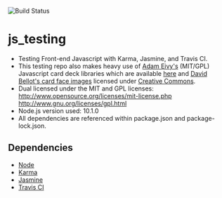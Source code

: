 ![Build Status](https://travis-ci.org/rodtreweek/js_testing.svg)

# js_testing
- Testing Front-end Javascript with Karma, Jasmine, and Travis CI.
- This testing repo also makes heavy use of [Adam Eivy's](https://github.com/atomantic) (MIT/GPL) Javascript card deck libraries which are available [here](https://github.com/atomantic/JavaScript-Playing-Cards) and [David Bellot's card face images](http://david.bellot.free.fr/svg-cards/) licensed under [Creative Commons](http://creativecommons.org/licenses/by-sa/2.5/).
- Dual licensed under the MIT and GPL licenses:
http://www.opensource.org/licenses/mit-license.php
http://www.gnu.org/licenses/gpl.html
- Node.js version used: 10.1.0  
- All dependencies are referenced within package.json and package-lock.json.


## Dependencies
- [Node](https://nodejs.org/en/)
- [Karma](https://www.npmjs.com/package/karma)
- [Jasmine](https://jasmine.github.io/)
- [Travis CI](https://travis-ci.org/)
